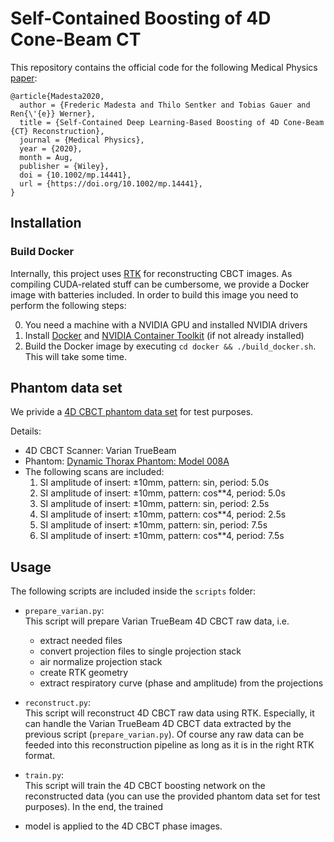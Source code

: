 # Self-Contained Boosting of 4D Cone-Beam CT

This repository contains the official code for the following Medical Physics [paper](https://doi.org/10.1002/mp.14441):

```
@article{Madesta2020,
  author = {Frederic Madesta and Thilo Sentker and Tobias Gauer and Ren{\'{e}} Werner},
  title = {Self-Contained Deep Learning-Based Boosting of 4D Cone-Beam {CT} Reconstruction},
  journal = {Medical Physics},
  year = {2020},
  month = Aug,
  publisher = {Wiley},
  doi = {10.1002/mp.14441},
  url = {https://doi.org/10.1002/mp.14441},
}
```

## Installation
### Build Docker
Internally, this project uses [RTK](https://github.com/RTKConsortium/RTK) for reconstructing CBCT images.
As compiling CUDA-related stuff can be cumbersome, we provide a Docker image with batteries included.
In order to build this image you need to perform the following steps:

0. You need a machine with a NVIDIA GPU and installed NVIDIA drivers
1. Install [Docker](https://docs.docker.com/engine/install/ubuntu/)
   and [NVIDIA Container Toolkit](https://docs.nvidia.com/datacenter/cloud-native/container-toolkit/latest/install-guide.html#setting-up-nvidia-container-toolkit) (if not already installed)
3. Build the Docker image by executing `cd docker && ./build_docker.sh`. This will take some time.

## Phantom data set
We privide a [4D CBCT phantom data set](https://doi.org/10.5281/zenodo.10303690) for test purposes.

Details:
- 4D CBCT Scanner: Varian TrueBeam
- Phantom: [Dynamic Thorax Phantom: Model 008A](https://www.cirsinc.com/products/radiation-therapy/dynamic-thorax-motion-phantom/)
- The following scans are included:
  1. SI amplitude of insert: ±10mm, pattern: sin, period: 5.0s
  2. SI amplitude of insert: ±10mm, pattern: cos**4, period: 5.0s
  3. SI amplitude of insert: ±10mm, pattern: sin, period: 2.5s
  4. SI amplitude of insert: ±10mm, pattern: cos**4, period: 2.5s
  5. SI amplitude of insert: ±10mm, pattern: sin, period: 7.5s
  6. SI amplitude of insert: ±10mm, pattern: cos**4, period: 7.5s

## Usage
The following scripts are included inside the `scripts` folder:
- `prepare_varian.py`:  
This script will prepare Varian TrueBeam 4D CBCT raw data, i.e.
  - extract needed files
  - convert projection files to single projection stack
  - air normalize projection stack
  - create RTK geometry
  - extract respiratory curve (phase and amplitude) from the projections

- `reconstruct.py`:  
This script will reconstruct 4D CBCT raw data using RTK. Especially, it can handle the
Varian TrueBeam 4D CBCT data extracted by the previous script (`prepare_varian.py`).
Of course any raw data can be feeded into this reconstruction pipeline as long as
it is in the right RTK format.

- `train.py`:  
This script will train the 4D CBCT boosting network on the reconstructed data 
(you can use the provided phantom data set for test purposes). In the end, the trained 
- model is applied to the 4D CBCT phase images.
